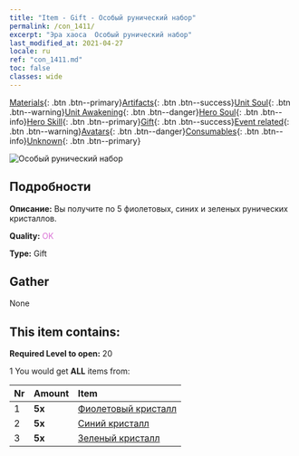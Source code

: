 ```yaml
---
title: "Item - Gift - Особый рунический набор"
permalink: /con_1411/
excerpt: "Эра хаоса  Особый рунический набор"
last_modified_at: 2021-04-27
locale: ru
ref: "con_1411.md"
toc: false
classes: wide
---
```

 [Materials](/ItemsRU/){: .btn .btn--primary}[Artifacts](/ItemsRU/Artifacts/){: .btn .btn--success}[Unit Soul](/ItemsRU/UnitSoul/){: .btn .btn--warning}[Unit Awakening](/ItemsRU/UnitAwakening/){: .btn .btn--danger}[Hero Soul](/ItemsRU/HeroSoul/){: .btn .btn--info}[Hero Skill](/ItemsRU/HeroSkill/){: .btn .btn--primary}[Gift](/ItemsRU/Gift/){: .btn .btn--success}[Event related](/ItemsRU/Events/){: .btn .btn--warning}[Avatars](/ItemsRU/Avatars/){: .btn .btn--danger}[Consumables](/ItemsRU/Consumables/){: .btn .btn--info}[Unknown](/ItemsRU/Unknown/){: .btn .btn--primary}

 ![Особый рунический набор](/images/t/i_907025.png)

## Подробности
 **Описание:** Вы получите по 5 фиолетовых, синих и зеленых рунических кристаллов.

 **Quality:** <span style="color: #DA70D6">OK</span>

 **Type:** Gift

## Gather

  None

## This item contains:

 **Required Level to open:** 20

 1 You would get **ALL** items  from:

  | Nr | Amount |     Item    |
  |:---|:-------|:------------|
  | 1 |  **5x** | [Фиолетовый кристалл](/ItemsRU/con_720/) |  | 
  | 2 |  **5x** | [Синий кристалл](/ItemsRU/con_716/) |  | 
  | 3 |  **5x** | [Зеленый кристалл](/ItemsRU/con_711/) |  | 
